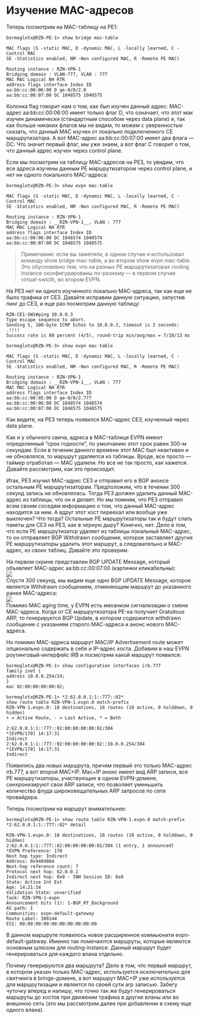 # Изучение MAC-адресов

Теперь посмотрим на MAC-таблицу на PE1:

```text
bormoglotx@RZN-PE-1> show bridge mac-table

MAC flags (S -static MAC, D -dynamic MAC, L -locally learned, C -Control MAC
SE -Statistics enabled, NM -Non configured MAC, R -Remote PE MAC)

Routing instance : RZN-VPN-1
Bridging domain : VLAN-777, VLAN : 777
MAC MAC Logical NH RTR
address flags interface Index ID
aa:bb:cc:00:06:00 D ge-0/0/2.0
aa:bb:cc:00:07:00 DC 1048575 1048575
```

Колонка flag говорит нам о том, как был изучен данный адрес: MAC-адрес aa:bb:cc:00:06:00 имеет только флаг D, что означает, что этот мак изучен динамически \(стандартным способом через data plane\) и, так как больше никаких флагов мы не видим, то можем с уверенностью сказать, что данный MAC изучен от локально подключенного CE маршрутизатора. А вот MAC-адрес aa:bb:cc:00:07:00 имеет два флага — DC. Что значит первый флаг, мы уже знаем, а вот флаг С говорит о том, что данный адрес изучен через control plane.

Если мы посмотрим на таблицу MAC-адресов на PE3, то увидим, что все адреса изучены данным PE маршрутизатором через control plane, и нет ни одного локального MAC-адреса:

```text
bormoglotx@RZN-PE-3> show evpn mac-table

MAC flags (S -static MAC, D -dynamic MAC, L -locally learned, C -Control MAC
SE -Statistics enabled, NM -Non configured MAC, R -Remote PE MAC)

Routing instance : RZN-VPN-1
Bridging domain : __RZN-VPN-1__, VLAN : 777
MAC MAC Logical NH RTR
address flags interface Index ID
aa:bb:cc:00:06:00 DC 1048574 1048574
aa:bb:cc:00:07:00 DC 1048575 1048575
```

> Примечание: если вы заметили, в одном случае я использовал команду show bridge mac-table, а во втором show evpn mac-table. Это обусловлено тем, что на разных PE маршрутизаторах routing instance сконфигурированы по-разному — в первом случае virtual-swicth, во втором EVPN.

На PE3 нет ни одного изученного локально MAC-адреса, так как еще не было трафика от CE3. Давайте исправим данную ситуацию, запустив пинг до CE3, и еще раз посмотрим данную таблицу:

```text
RZN-CE1-SW1#ping 10.0.0.3
Type escape sequence to abort.
Sending 5, 100-byte ICMP Echos to 10.0.0.3, timeout is 2 seconds:
.!!!!
Success rate is 80 percent (4/5), round-trip min/avg/max = 7/10/13 ms
```

```text
bormoglotx@RZN-PE-3> show evpn mac-table

MAC flags (S -static MAC, D -dynamic MAC, L -locally learned, C -Control MAC
SE -Statistics enabled, NM -Non configured MAC, R -Remote PE MAC)

Routing instance : RZN-VPN-1
Bridging domain : __RZN-VPN-1__, VLAN : 777
MAC MAC Logical NH RTR
address flags interface Index ID
aa:bb:cc:00:05:00 D ge-0/0/2.777
aa:bb:cc:00:06:00 DC 1048574 1048574
aa:bb:cc:00:07:00 DC 1048575 1048575
```

Как видите, на PE3 теперь появился MAC-адрес CE3, изученный через data plane.

Как и у обычного свича, адреса в MAC-таблице EVPN имеют определенный “срок годности”, по умолчанию этот срок равен 300-м секундам. Если в течении данного времени этот MAC был неактивен и не обновлялся, то маршрут удаляется из таблицы. Вроде, все просто — таймер отработал — MAC удалили. Но все не так просто, как кажется. Давайте рассмотрим, как это происходит.

Итак, PE3 изучил MAC-адрес CE3 и отправил его в BGP анонсе остальным PE маршрутизаторам. Предположим, что в течении 300 секунд запись не обновлялась. Тогда PE3 должен удалить данный MAC-адрес из таблицы, что он и делает. Но мы помним, что PE3 отправил всем своим соседям информацию о том, что данный MAC-адрес находится за ним. А вдруг этот хост переехал или вообще уже выключен? Что тогда? Остальные PE маршрутизаторы так и будут слать пакеты для CE3 на PE3, как в черную дыру? Конечно, нет. Дело в том, что если PE маршрутизатор удаляет из таблицы локальный MAC-адрес, то он отправляет BGP Withdrawn сообщение, которое заставляет другие PE маршрутизаторы удалить этот маршрут, а следовательно и MAC-адрес, из своих таблиц. Давайте это проверим.

На первом скрине представлен BGP UPDATE Message, который объявляет MAC-адрес aa:bb:cc:00:07:00 \(картинки кликабельны\):  
[![](https://habrastorage.org/files/4b0/a86/b2e/4b0a86b2eabe4a58824ec8ba2a3438a6.jpg)](https://habrastorage.org/files/40a/ea9/bf2/40aea9bf28fb42629aaa383112532979.jpg)  
Спустя 300 секунд, мы видим еще одно BGP UPDATE Message, которое является Withdrawn сообщением, отменяющим маршрут до указанного ранее MAC-адреса:  
[![](https://habrastorage.org/files/2cf/a64/e99/2cfa64e9929640fea06f60192338e64e.jpg)](https://habrastorage.org/files/792/2b4/d0a/7922b4d0a9fe40b9a61c907bea12aa79.jpg)  
Помимо MAC aging time, у EVPN есть механизм сигнализации о смене MAC-адреса. Когда от CE маршрутизатора PE-ка получает Gratuitous ARP, то генерируется BGP Update, в котором содержится withdrawn сообщение с указанием старого MAC-адреса и анонс нового MAC-адреса.

Но помимо MAC-адреса маршрут MAC/IP Advertisement route может опционально содержать в себе и IP-адрес хоста. Добавим в наш EVPN роутинговый-интерфейс IRB и посмотрим какой маршрут появился:

```text
bormoglotx@RZN-PE-1> show configuration interfaces irb.777
family inet {
address 10.0.0.254/24;
}
mac 02:00:00:00:00:02;

bormoglotx@RZN-PE-1> *2:62.0.0.1:1::777::02*
show route table RZN-VPN-1.evpn.0 match-prefix
RZN-VPN-1.evpn.0: 18 destinations, 18 routes (18 active, 0 holddown, 0 hidden)
+ = Active Route, - = Last Active, * = Both

2:62.0.0.1:1::777::02:00:00:00:00:02/304
*[EVPN/170] 14:17:31
Indirect
2:62.0.0.1:1::777::02:00:00:00:00:02::10.0.0.254/304
*[EVPN/170] 14:17:31
Indirect
```

Появились два новых маршрута, причем первый это только MAC-адрес irb.777, а вот второй MAC+IP. Mac+IP анонс имеет вид ARP записи, все PE маршрутизаторы, участвующие в одном EVPN-домене, синхронизируют свои ARP записи, что позволяет уменьшить количество флуда широковещательных ARP запросов по сети провайдера.

Теперь посмотрим на маршрут внимательнее:

```text
bormoglotx@RZN-PE-1> show route table RZN-VPN-1.evpn.0 match-prefix *2:62.0.0.1:1::777::02* detail

RZN-VPN-1.evpn.0: 18 destinations, 18 routes (18 active, 0 holddown, 0 hidden)
2:62.0.0.1:1::777::02:00:00:00:00:02/304 (1 entry, 1 announced)
*EVPN Preference: 170
Next hop type: Indirect
Address: 0x940d804
Next-hop reference count: 7
Protocol next hop: 62.0.0.1
Indirect next hop: 0x0 - INH Session ID: 0x0
State: Active Int Ext
Age: 14:21:34
Validation State: unverified
Task: RZN-VPN-1-evpn
Announcement bits (1): 1-BGP_RT_Background
AS path: I
Communities: evpn-default-gateway
Route Label: 300144
ESI: 00:00:00:00:00:00:00:00:00:00
```

В данном маршруте появилось новое расширенное коммьюнити evpn-default-gateway. Именно так помечаются маршруты, которые являются основным шлюзом для routing-instance. Данный маршрут будет генерироваться для каждого влана отдельно.

Почему генерируются два маршрута? Дело в том, что первый маршрут, в котором указан только MAC-адрес, используется исключительно для свитчинга в bringe-домене, а вот маршрут MAC+IP уже используется для маршрутизации и является по своей сути arp записью. Забегу чуточку вперед и напишу, что точно так же будут генерироваться маршруты до хостов при движении трафика в другие вланы или во внешнюю сеть \(это мы рассмотрим далее при добавлении в схему еще одного влана\).
